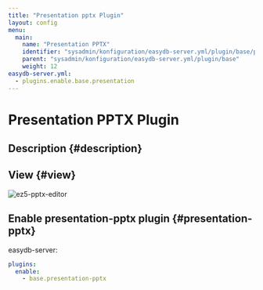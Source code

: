 ```yaml
---
title: "Presentation pptx Plugin"
layout: config
menu:
  main:
    name: "Presentation PPTX"
    identifier: "sysadmin/konfiguration/easydb-server.yml/plugin/base/presentation-pptx"
    parent: "sysadmin/konfiguration/easydb-server.yml/plugin/base"
    weight: 12
easydb-server.yml:
  - plugins.enable.base.presentation
---
```

# Presentation PPTX Plugin

## Description {#description}

## View {#view}

![ez5-pptx-editor](/en/sysadmin/konfiguration/easydb-server.yml/plugin/ez5-pptx-editor.png)

## Enable presentation-pptx plugin {#presentation-pptx}

easydb-server:
```yaml
plugins:
  enable:
    - base.presentation-pptx
```